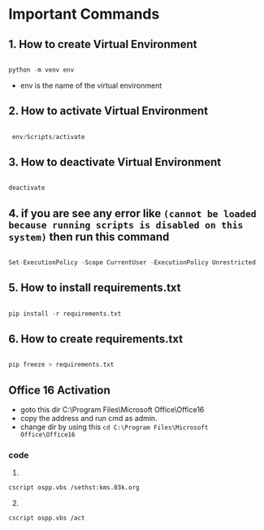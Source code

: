 # Important Commands

## 1. How to create Virtual Environment

```python

python -m venv env

```
- env is the name of the virtual environment

## 2. How to activate Virtual Environment

```python

 env/Scripts/activate

```

## 3. How to deactivate Virtual Environment

```python

deactivate

```

## 4. if you are see any error like `(cannot be loaded because running scripts is disabled on this system)` then run this command

```python

Set-ExecutionPolicy -Scope CurrentUser -ExecutionPolicy Unrestricted

```

## 5. How to install requirements.txt

```python

pip install -r requirements.txt

```
## 6. How to create requirements.txt

```bash

pip freeze > requirements.txt

```

## Office 16 Activation 
- goto this dir C:\Program Files\Microsoft Office\Office16
- copy  the address and run  cmd as admin.
- change dir by using this 
  `cd C:\Program Files\Microsoft Office\Office16`

### code 
1.
```bash
cscript ospp.vbs /sethst:kms.03k.org
```

2.
```bash
cscript ospp.vbs /act
```

